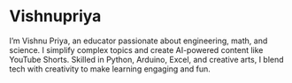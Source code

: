 # Vishnupriya
I’m Vishnu Priya, an educator passionate about engineering, math, and science. I simplify complex topics and create AI-powered content like YouTube Shorts. Skilled in Python, Arduino, Excel, and creative arts, I blend tech with creativity to make learning engaging and fun.
